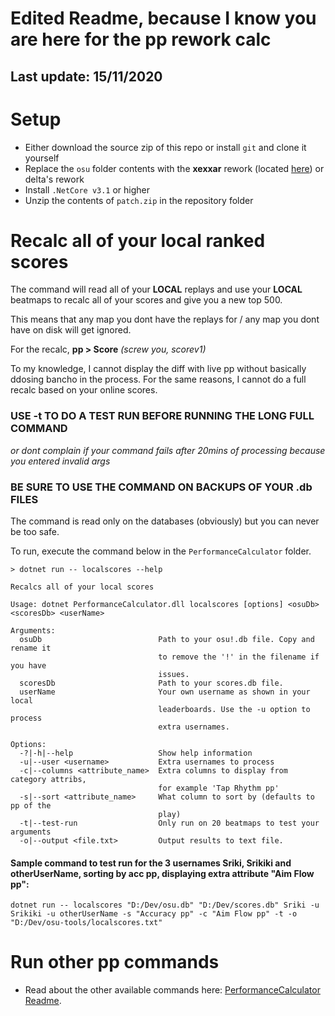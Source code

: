 # Edited Readme, because I know you are here for the pp rework calc 

## Last update: 15/11/2020

# Setup
- Either download the source zip of this repo or install `git` and clone it yourself
- Replace the `osu` folder contents with the **xexxar** rework (located [here](https://github.com/Apollo-P/osu/tree/PP)) or delta's rework
- Install `.NetCore v3.1` or higher
- Unzip the contents of `patch.zip` in the repository folder

# Recalc all of your local ranked scores

The command will read all of your **LOCAL** replays and use your **LOCAL** beatmaps to recalc all of your scores and give you a new top 500.

This means that any map you dont have the replays for / any map you dont have on disk will get ignored.

For the recalc, **pp > Score** *(screw you, scorev1)*

To my knowledge, I cannot display the diff with live pp without basically ddosing bancho in the process. For the same reasons, 
I cannot do a full recalc based on your online scores.

### **USE -t TO DO A TEST RUN BEFORE RUNNING THE LONG FULL COMMAND**
*or dont complain if your command fails after 20mins of processing because you entered invalid args*

### **BE SURE TO USE THE COMMAND ON BACKUPS OF YOUR .db FILES**

The command is read only on the databases (obviously) but you can never be too safe.

To run, execute the command below in the `PerformanceCalculator` folder.

```
> dotnet run -- localscores --help

Recalcs all of your local scores

Usage: dotnet PerformanceCalculator.dll localscores [options] <osuDb> <scoresDb> <userName>

Arguments:
  osuDb                          Path to your osu!.db file. Copy and rename it
                                 to remove the '!' in the filename if you have
                                 issues.
  scoresDb                       Path to your scores.db file.
  userName                       Your own username as shown in your local
                                 leaderboards. Use the -u option to process
                                 extra usernames.

Options:
  -?|-h|--help                   Show help information
  -u|--user <username>           Extra usernames to process
  -c|--columns <attribute_name>  Extra columns to display from category attribs,
                                 for example 'Tap Rhythm pp'
  -s|--sort <attribute_name>     What column to sort by (defaults to pp of the
                                 play)
  -t|--test-run                  Only run on 20 beatmaps to test your arguments
  -o|--output <file.txt>         Output results to text file.
```

#### Sample command to test run for the 3 usernames Sriki, Srikiki and otherUserName, sorting by acc pp, displaying extra attribute "Aim Flow pp":

`dotnet run -- localscores "D:/Dev/osu.db" "D:/Dev/scores.db" Sriki -u Srikiki -u otherUserName -s "Accuracy pp" -c "Aim Flow pp" -t -o "D:/Dev/osu-tools/localscores.txt"`

# Run other pp commands
- Read about the other available commands here: [PerformanceCalculator Readme](https://github.com/ppy/osu-tools/blob/master/PerformanceCalculator/README.md).

